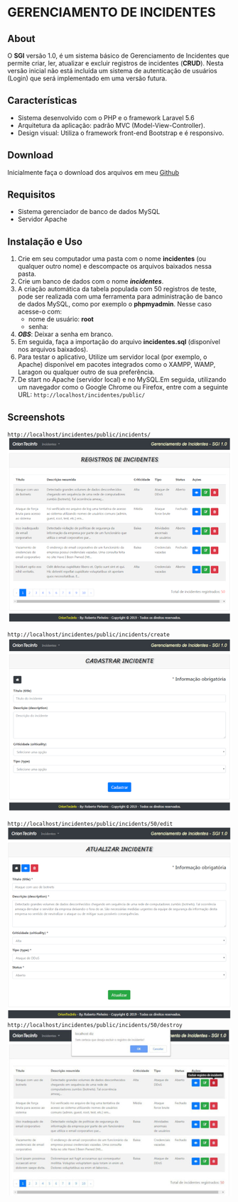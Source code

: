 # GERENCIAMENTO DE INCIDENTES

## About

O **SGI** versão 1.0, é um sistema básico de Gerenciamento de Incidentes que permite criar, ler, atualizar e excluir registros de incidentes (**CRUD**). Nesta versão inicial não está incluída um sistema de autenticação de usuários (Login) que será implementado em uma versão futura.

## Características

- Sistema desenvolvido com o PHP e o framework Laravel 5.6
- Arquitetura da aplicação: padrão MVC (Model-View-Controller).
- Design visual: Utiliza o framework front-end Bootstrap e é responsivo.

## Download

Inicialmente faça o download dos arquivos em meu [Github](https://github.com/betopinheiro1005/projeto-gerenciamento-incidentes)

## Requisitos

- Sistema gerenciador de banco de dados MySQL
- Servidor Apache

## Instalação e Uso

1. Crie em seu computador uma pasta com o nome **incidentes** (ou qualquer outro nome) e descompacte os arquivos baixados nessa pasta.
2. Crie um banco de dados com o nome ***incidentes***.
3. A criação automática da tabela populada com 50 registros de teste, pode ser realizada com uma ferramenta para administração de banco de dados MySQL, como por exemplo o **phpmyadmin**. Nesse caso acesse-o com:
    - nome de usuário: **root**
    - senha: 
4. ***OBS***: Deixar a senha em branco.
5. Em seguida, faça a importação do arquivo **incidentes.sql** (disponível nos arquivos baixados).
6. Para testar o aplicativo, Utilize um servidor local (por exemplo, o Apache) disponível em pacotes integrados como o XAMPP, WAMP, Laragon ou qualquer outro de sua preferência.
7. De start no Apache (servidor local) e no MySQL.Em seguida, utilizando um navegador como o Google Chrome ou Firefox, entre com a seguinte URL:
`http://localhost/incidentes/public/`

## Screenshots

`http://localhost/incidentes/public/incidents/`
![Listar registros de incidentes](public/images/CRUD-Read.jpg)

`http://localhost/incidentes/public/incidents/create`
![Criar registro de incidente](public/images/CRUD-Create.jpg)

`http://localhost/incidentes/public/incidents/50/edit`
![Atualizar registro de incidente](public/images/CRUD-Update.jpg)
`http://localhost/incidentes/public/incidents/50/destroy`
![Atualizar registro de incidente](public/images/CRUD-Delete.jpg)
